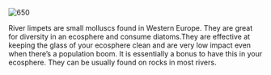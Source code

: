 ![650](55eb2c09605c4c16e5f57533932375ca.png)

River limpets are small molluscs found in Western Europe. They are great for diversity in an ecosphere and consume diatoms.They are effective at keeping the glass of your ecosphere clean and are very low impact even when there’s a population boom. It is essentially a bonus to have this in your ecosphere. They can be usually found on rocks in most rivers.